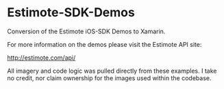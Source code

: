 Estimote-SDK-Demos
==================

Conversion of the Estimote iOS-SDK Demos to Xamarin.

For more information on the demos please visit the Estimote API site:

http://estimote.com/api/

All imagery and code logic was pulled directly from these examples. I take no credit, nor claim ownership for the images used within the codebase.
